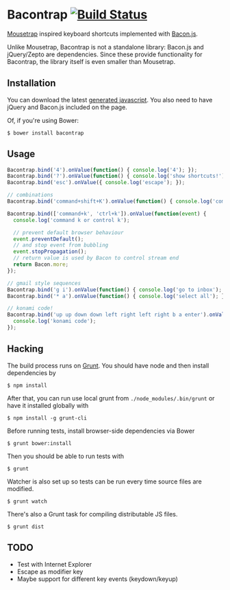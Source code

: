 # Bacontrap [![Build Status](https://travis-ci.org/lautis/bacontrap.png?branch=master)](https://travis-ci.org/lautis/bacontrap)

[Mousetrap](https://github.com/ccampbell/mousetrap) inspired keyboard
shortcuts implemented with [Bacon.js](https://github.com/raimohanska/bacon.js).

Unlike Mousetrap, Bacontrap is not a standalone library: Bacon.js and
jQuery/Zepto are dependencies. Since these provide functionality for
Bacontrap, the library itself is even smaller than Mousetrap.

## Installation

You can download the latest [generated
javascript](https://github.com/lautis/bacontrap/raw/master/bacontrap.js). You 
also need to have jQuery and Bacon.js included on the page.

Of, if you're using Bower:

    $ bower install bacontrap

## Usage

```javascript
Bacontrap.bind('4').onValue(function() { console.log('4'); });
Bacontrap.bind('?').onValue(function() { console.log('show shortcuts!'); });
Bacontrap.bind('esc').onValue({ console.log('escape'); });

// combinations
Bacontrap.bind('command+shift+K').onValue(function() { console.log('command shift k'); });

Bacontrap.bind(['command+k', 'ctrl+k']).onValue(function(event) {
  console.log('command k or control k');

  // prevent default browser behaviour
  event.preventDefault();
  // and stop event from bubbling
  event.stopPropagation();
  // return value is used by Bacon to control stream end
  return Bacon.more;
});

// gmail style sequences
Bacontrap.bind('g i').onValue(function() { console.log('go to inbox'); });
Bacontrap.bind('* a').onValue(function() { console.log('select all'); });

// konami code!
Bacontrap.bind('up up down down left right left right b a enter').onValue(function() {
  console.log('konami code');
});
```

## Hacking

The build process runs on [Grunt](http://gruntjs.com). You should have node
and then install dependencies by

    $ npm install

After that, you can run use local grunt from `./node_modules/.bin/grunt` or
have it installed globally with

    $ npm install -g grunt-cli

Before running tests, install browser-side dependencies via Bower

    $ grunt bower:install

Then you should be able to run tests with

    $ grunt

Watcher is also set up so tests can be run every time source files are
modified.

    $ grunt watch

There's also a Grunt task for compiling distributable JS files.

    $ grunt dist

## TODO

* Test with Internet Explorer
* Escape as modifier key
* Maybe support for different key events (keydown/keyup)
